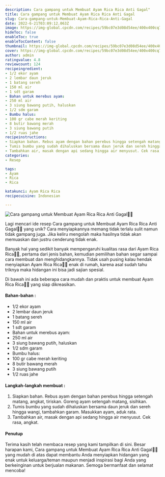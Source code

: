 ```yaml
---
description: Cara gampang untuk Membuat Ayam Rica Rica Anti Gagal"
title: Cara gampang untuk Membuat Ayam Rica Rica Anti Gagal
slug: Cara-gampang-untuk-Membuat-Ayam-Rica-Rica-Anti-Gagal
date: 2022-6-21T03:09:12.063Z
image: https://img-global.cpcdn.com/recipes/59bc07e3d08d54ee/400x400cq70/photo.jpg
hideToc: false
enableToc: true
enableTocContent: false
thumbnail: https://img-global.cpcdn.com/recipes/59bc07e3d08d54ee/400x400cq70/photo.jpg
cover: https://img-global.cpcdn.com/recipes/59bc07e3d08d54ee/400x400cq70/photo.jpg
author: admin
ratingvalue: 4.8
reviewcount: 124
recipeingredient:
- 1/2 ekor ayam
- 2 lembar daun jeruk
- 1 batang sereh
- 150 ml air
- 1 sdt garam
- Bahan untuk merebus ayam:
- 250 ml air
- 3 siung bawang putih, haluskan
- 1/2 sdm garam
- Bumbu halus:
- 100 gr cabe merah keriting
- 8 butir bawang merah
- 3 siung bawang putih
- 1/2 ruas jahe
recipeinstructions:
- Siapkan bahan. Rebus ayam dengan bahan perebus hingga setengah matang, angkat, tiriskan. Goreng ayam setengah matang, sisihkan.
- Tumis bumbu yang sudah dihaluskan bersama daun jeruk dan sereh hingga wangi, tambahkan garam. Masukkan ayam, aduk rata.
- Tambahkan air, masak dengan api sedang hingga air menyusut. Cek rasa, angkat.
categories:
- Resep

tags:
- Ayam
- Rica
- Rica

katakunci: Ayam Rica Rica
recipecuisine: Indonesian

---
```


![Cara gampang untuk Membuat Ayam Rica Rica Anti Gagal👩‍🍳](https://img-global.cpcdn.com/recipes/59bc07e3d08d54ee/400x400cq70/photo.jpg)

Lagi mencari ide resep Cara gampang untuk Membuat Ayam Rica Rica Anti Gagal👩‍🍳 yang unik? Cara menyiapkannya memang tidak terlalu sulit namun tidak gampang juga. Jika keliru mengolah maka hasilnya tidak akan memuaskan dan justru cenderung tidak enak.

Banyak hal yang sedikit banyak mempengaruhi kualitas rasa dari Ayam Rica Rica👩‍🍳, pertama dari jenis bahan, kemudian pemilihan bahan segar sampai cara membuat dan menghidangkannya. Tidak usah pusing kalau hendak menyiapkan Ayam Rica Rica👩‍🍳 enak di rumah, karena asal sudah tahu triknya maka hidangan ini bisa jadi sajian spesial.

Di bawah ini ada beberapa cara mudah dan praktis untuk membuat Ayam Rica Rica👩‍🍳 yang siap dikreasikan.

<!--inarticleads1-->

#### Bahan-bahan :

- 1/2 ekor ayam
- 2 lembar daun jeruk
- 1 batang sereh
- 150 ml air
- 1 sdt garam
- Bahan untuk merebus ayam:
- 250 ml air
- 3 siung bawang putih, haluskan
- 1/2 sdm garam
- Bumbu halus:
- 100 gr cabe merah keriting
- 8 butir bawang merah
- 3 siung bawang putih
- 1/2 ruas jahe

<!--inarticleads2-->

#### Langkah-langkah membuat :

1. Siapkan bahan. Rebus ayam dengan bahan perebus hingga setengah matang, angkat, tiriskan. Goreng ayam setengah matang, sisihkan.
1. Tumis bumbu yang sudah dihaluskan bersama daun jeruk dan sereh hingga wangi, tambahkan garam. Masukkan ayam, aduk rata.
1. Tambahkan air, masak dengan api sedang hingga air menyusut. Cek rasa, angkat.

#### Penutup

Terima kasih telah membaca resep yang kami tampilkan di sini. Besar harapan kami, Cara gampang untuk Membuat Ayam Rica Rica Anti Gagal👩‍🍳 yang mudah di atas dapat membantu Anda menyiapkan hidangan yang enak untuk keluarga/teman maupun menjadi inspirasi bagi Anda yang berkeinginan untuk berjualan makanan. Semoga bermanfaat dan selamat mencoba!